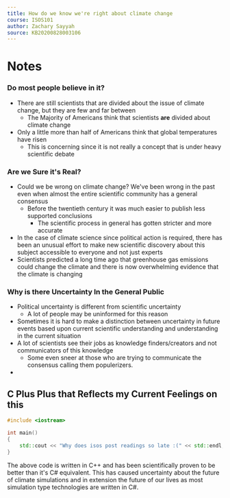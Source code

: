 ```yaml
---
title: How do we know we're right about climate change
course: ISOS101
author: Zachary Sayyah
source: KB20200828003106
---
```


# Notes
### Do most people believe in it?
 - There are still scientists that are divided about the issue of climate change, but they are few and far between
	 - The Majority of Americans think that scientists **are** divided about climate change
 - Only a little more than half of Americans think that global temperatures have risen
	 - This is concerning since it is not really a concept that is under heavy scientific debate


### Are we Sure it's Real?
 - Could we be wrong on climate change? We've been wrong in the past even when almost the entire scientific community has a general consensus
	 - Before the twentieth century it was much easier to publish less supported conclusions
		 - The scientific process in general has gotten stricter and more accurate
 - In the case of climate science since political action is required, there has been an unusual effort to make new scientific discovery about this subject accessible to everyone and not just experts
 - Scientists predicted a long time ago that greenhouse gas emissions could change the climate and there is now overwhelming evidence that the climate is changing
 
 ### Why is there Uncertainty In the General Public
  - Political uncertainty is different from scientific uncertainty
	  - A lot of people may be uninformed for this reason
  - Sometimes it is hard to make a distinction between uncertainty in future events based upon current scientific understanding and understanding in the current situation
  - A lot of scientists see their jobs as knowledge finders/creators and not communicators of this knowledge
	  - Some even sneer at those who are trying to communicate the consensus calling them populerizers.
  - 

## C Plus Plus that Reflects my Current Feelings on this

```cpp
#include <iostream>

int main()
{
	std::cout << "Why does isos post readings so late :(" << std::endl;
}
```

The above code is written in C++ and has been scientifically proven to be better than it's C# equivalent. This has caused uncertainty about the future of climate simulations and in extension the future of our lives as most simulation type technologies are written in C#.